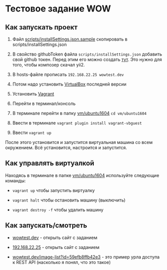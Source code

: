 # Тестовое задание WOW

## Как запускать проект

1. Файл [scripts/installSettings.json.sample](scripts/installSettings.json.sample) скопировать в scripts/installSettings.json

2. В свойство githubToken файла `scripts/installSettings.json` добавить свой github токен. Перед этим его можно создать [тут](https://github.com/settings/tokens). Это нужно для того, чтобы композер скачал yii2.

3. В hosts-файле прописать
``192.168.22.25 wowtest.dev``

4. Потом надо установить [VirtualBox](https://www.virtualbox.org/wiki/Downloads) последней версии

5. Установить [Vagrant](https://www.vagrantup.com/downloads.html)

6. Перейти в терминал/консоль

7. В терминале перейти в папку [vm/ubuntu1604](vm/ubuntu1604) `cd vm/ubuntu1604`

8. Ввести в терминале `vagrant plugin install vagrant-vbguest`

9. Ввести `vagrant up`

После этого установится и запустится виртуальная машина со всем окружением. Всё установится, настроится и запустится.

## Как управлять виртуалкой

Находясь в терминале в папке [vm/ubuntu1604](vm/ubuntu1604) используйте следующие команды:

- `vagrant up`  чтобы запустить виртуалку

- `vagrant halt` чтобы остановить машину (выключить)

- `vagrant destroy -f` чтобы удалить машину

## Как запускать/смотреть

- [wowtest.dev](http://wowtest.dev) - открыть сайт с заданием

- [192.168.22.25](http://192.168.22.25) - открыть сайт с заданием

- [wowtest.dev/image-list?id=59efb8ffb42e3](http://wowtest.dev/image-list?id=59efb8ffb42e3) - это пример урла доступа к REST API (насколько я понял, что это такое)

